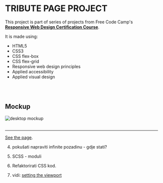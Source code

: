 # TRIBUTE PAGE PROJECT

This project is part of series of projects from Free Code Camp's [**Responsive Web Design Certification Course**](https://www.freecodecamp.org/learn/responsive-web-design/).
<br>

It is made using:

- HTML5
- CSS3
- CSS flex-box
- CSS flex-grid
- Responsive web design principles
- Applied accessibility
- Applied visual design

<br>
<br>

## Mockup

![desktop mockup](img/web-mockup.jpg)
<br>
<br>

---

[See the page](https://emarekica.github.io/tribute-page/).

4. pokušati napraviti infinite pozadinu - gdje stati?
5. SCSS - moduli
6. Refaktorirati CSS kod.

7. vidi: [setting the viewport](https://www.w3schools.com/css/css_rwd_viewport.asp)
